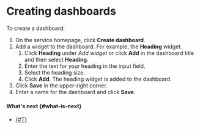# Creating dashboards

To create a dashboard:

1. On the service homepage, click **Create dashboard**.
1. Add a widget to the dashboard. For example, the **Heading** widget.
    1. Click **Heading** under _Add widget_ or click **Add** in the dashboard title and then select **Heading**.
    1. Enter the text for your heading in the input field.
    1. Select the heading size.
    1. Click **Add**. The heading widget is added to the dashboard.
1. Click **Save** in the upper-right corner.
1. Enter a name for the dashboard and click **Save**.

#### What's next {#what-is-next}

- [{#T}](add-widget.md)

